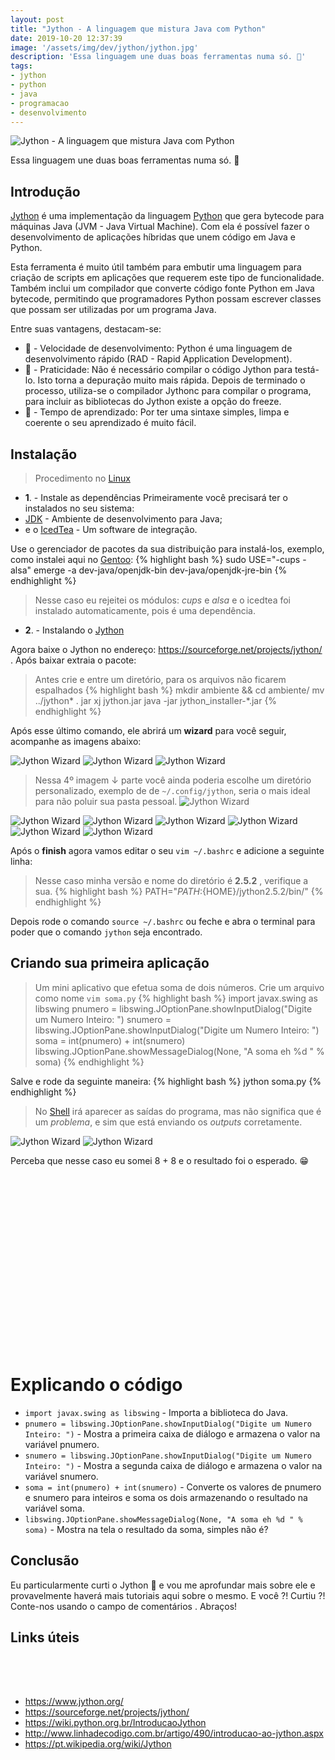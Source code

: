 ```yaml
---
layout: post
title: "Jython - A linguagem que mistura Java com Python"
date: 2019-10-20 12:37:39
image: '/assets/img/dev/jython/jython.jpg'
description: 'Essa linguagem une duas boas ferramentas numa só. 🐍'
tags:
- jython
- python
- java
- programacao
- desenvolvimento
---
```


![Jython - A linguagem que mistura Java com Python](/assets/img/dev/jython/jython.jpg)

Essa linguagem une duas boas ferramentas numa só. 🐍

## Introdução

[Jython](https://www.jython.org/) é uma implementação da linguagem [Python](https://terminalroot.com.br/2019/10/script-basico-de-python-para-aprendizado.html) que gera bytecode para máquinas Java (JVM - Java Virtual Machine). Com ela é possível fazer o desenvolvimento de aplicações híbridas que unem código em Java e Python. 

Esta ferramenta é muito útil também para embutir uma linguagem para criação de scripts em aplicações que requerem este tipo de funcionalidade. Também inclui um compilador que converte código fonte Python em Java bytecode, permitindo que programadores Python possam escrever classes que possam ser utilizadas por um programa Java.

Entre suas vantagens, destacam-se:

+ 🐍 - Velocidade de desenvolvimento: Python é uma linguagem de desenvolvimento rápido (RAD - Rapid Application Development).
+ 🐍 - Praticidade: Não é necessário compilar o código Jython para testá-lo. Isto torna a depuração muito mais rápida. Depois de terminado o processo, utiliza-se o compilador Jythonc para compilar o programa, para incluir as bibliotecas do Jython existe a opção do freeze.
+ 🐍 - Tempo de aprendizado: Por ter uma sintaxe simples, limpa e coerente o seu aprendizado é muito fácil.

<script async src="https://pagead2.googlesyndication.com/pagead/js/adsbygoogle.js"></script>
<!-- Informat -->
<ins class="adsbygoogle"
     style="display:block"
     data-ad-client="ca-pub-2838251107855362"
     data-ad-slot="2327980059"
     data-ad-format="auto"
     data-full-width-responsive="true"></ins>
<script>
(adsbygoogle = window.adsbygoogle || []).push({});
</script>

## Instalação
> Procedimento no [Linux](https://terminalroot.com.br/linux)

+ **1**. - Instale as dependências 
Primeiramente você precisará ter o instalados no seu sistema:
+ [JDK](https://openjdk.java.net/) - Ambiente de desenvolvimento para Java;
+ e o [IcedTea](https://icedtea.classpath.org) - Um software de integração.

Use o gerenciador de pacotes da sua distribuição para instalá-los, exemplo, como instalei aqui no [Gentoo](https://terminalroot.com.br/2017/05/como-instalar-o-gentoo.html):
{% highlight bash %}
sudo USE="-cups -alsa" emerge -a dev-java/openjdk-bin dev-java/openjdk-jre-bin
{% endhighlight %}
> Nesse caso eu rejeitei os módulos: *cups* e *alsa* e o icedtea foi instalado automaticamente, pois é uma dependência.

+ **2**. - Instalando o [Jython](https://www.jython.org/)

Agora baixe o Jython no endereço: <https://sourceforge.net/projects/jython/> . Após baixar extraia o pacote:
> Antes crie e entre um diretório, para os arquivos não ficarem espalhados
{% highlight bash %}
mkdir ambiente && cd ambiente/
mv ../jython* .
jar xj jython.jar
java -jar jython_installer-*.jar
{% endhighlight %}

Após esse último comando, ele abrirá um **wizard** para você seguir, acompanhe as imagens abaixo:

![Jython Wizard](/assets/img/dev/jython/jython01.png)
![Jython Wizard](/assets/img/dev/jython/jython02.png)
![Jython Wizard](/assets/img/dev/jython/jython03.png)
<!-- RETANGULO LARGO 2 -->
<script async src="//pagead2.googlesyndication.com/pagead/js/adsbygoogle.js"></script>
<ins class="adsbygoogle"
style="display:block; text-align:center;"
data-ad-layout="in-article"
data-ad-format="fluid"
data-ad-client="ca-pub-2838251107855362"
data-ad-slot="8549252987"></ins>
<script>
(adsbygoogle = window.adsbygoogle || []).push({});
</script>

> Nessa 4º imagem ↓ parte você ainda poderia escolhe um diretório personalizado, exemplo de de `~/.config/jython`, seria o mais ideal para não poluir sua pasta pessoal.
![Jython Wizard](/assets/img/dev/jython/jython04.png)

![Jython Wizard](/assets/img/dev/jython/jython05.png)
![Jython Wizard](/assets/img/dev/jython/jython06.png)
![Jython Wizard](/assets/img/dev/jython/jython07.png)
![Jython Wizard](/assets/img/dev/jython/jython08.png)
![Jython Wizard](/assets/img/dev/jython/jython09.png)
![Jython Wizard](/assets/img/dev/jython/jython10.png)


Após o **finish** agora vamos editar o seu `vim ~/.bashrc` e adicione a seguinte linha:
> Nesse caso minha versão e nome do diretório é **2.5.2** , verifique a sua.
{% highlight bash %}
PATH="${PATH}:${HOME}/jython2.5.2/bin/"
{% endhighlight %}

Depois rode o comando `source ~/.bashrc` ou feche e abra o terminal para poder que o comando `jython` seja encontrado.

## Criando sua primeira aplicação
> Um mini aplicativo que efetua soma de dois números.
Crie um arquivo como nome `vim soma.py`
{% highlight bash %}
import javax.swing as libswing 
pnumero = libswing.JOptionPane.showInputDialog("Digite um Numero Inteiro: ") 
snumero = libswing.JOptionPane.showInputDialog("Digite um Numero Inteiro: ") 
soma = int(pnumero) + int(snumero) 
libswing.JOptionPane.showMessageDialog(None, "A soma eh %d " % soma)
{% endhighlight %}

Salve e rode da seguinte maneira:
{% highlight bash %}
jython soma.py
{% endhighlight %}

> No [Shell](https://terminalroot.com.br/shell) irá aparecer as saídas do programa, mas não significa que é um *problema*, e sim que está enviando os *outputs* corretamente.

![Jython Wizard](/assets/img/dev/jython/jython11.png)
![Jython Wizard](/assets/img/dev/jython/jython12.png)

Perceba que nesse caso eu somei 8 + 8 e o resultado foi o esperado. 😁️

<!-- QUADRADO -->
<script async src="//pagead2.googlesyndication.com/pagead/js/adsbygoogle.js"></script>
<ins class="adsbygoogle"
style="display:inline-block;width:336px;height:280px"
data-ad-client="ca-pub-2838251107855362"
data-ad-slot="5351066970"></ins>
<script>
(adsbygoogle = window.adsbygoogle || []).push({});
</script>

# Explicando o código
+ `import javax.swing as libswing` - Importa a biblioteca do Java.
+ `pnumero = libswing.JOptionPane.showInputDialog("Digite um Numero Inteiro: ")` - Mostra a primeira caixa de diálogo e armazena o valor na variável pnumero.
+ `snumero = libswing.JOptionPane.showInputDialog("Digite um Numero Inteiro: ")` - Mostra a segunda caixa de diálogo e armazena o valor na variável snumero.
+ `soma = int(pnumero) + int(snumero)` - Converte os valores de pnumero e snumero para inteiros e soma os dois armazenando o resultado na variável soma.
+ `libswing.JOptionPane.showMessageDialog(None, "A soma eh %d " % soma)` - Mostra na tela o resultado da soma, simples não é?

## Conclusão

Eu particularmente curti o Jython 🙌️ e vou me aprofundar mais sobre ele e provavelmente haverá mais tutoriais aqui sobre o mesmo. E você ?! Curtiu ?! Conte-nos usando o campo de comentários .
Abraços!

## Links úteis

<!-- MINI ANÚNCIO -->
<script async src="//pagead2.googlesyndication.com/pagead/js/adsbygoogle.js"></script>
<!-- Games Root -->
<ins class="adsbygoogle"
style="display:inline-block;width:336px;height:50px"
data-ad-client="ca-pub-2838251107855362"
data-ad-slot="5351066970"></ins>
<script>
(adsbygoogle = window.adsbygoogle || []).push({});
</script>

+ <https://www.jython.org/>
+ <https://sourceforge.net/projects/jython/>
+ <https://wiki.python.org.br/IntroducaoJython>
+ <http://www.linhadecodigo.com.br/artigo/490/introducao-ao-jython.aspx>
+ <https://pt.wikipedia.org/wiki/Jython>
    


